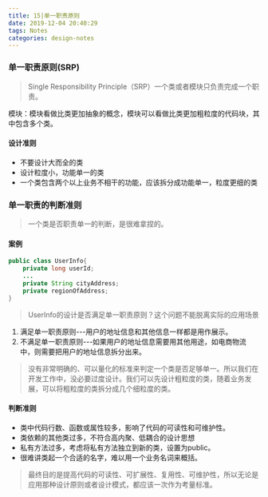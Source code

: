 ```yaml
---
title: 15|单一职责原则
date: 2019-12-04 20:40:29
tags: Notes
categories: design-notes 
---
```


### 单一职责原则(SRP)

> Single Responsibility Principle（SRP）一个类或者模块只负责完成一个职责。

模块：模块看做比类更加抽象的概念，模块可以看做比类更加粗粒度的代码块，其中包含多个类。

#### 设计准则
+ 不要设计大而全的类
+ 设计粒度小，功能单一的类
+ 一个类包含两个以上业务不相干的功能，应该拆分成功能单一，粒度更细的类

### 单一职责的判断准则

> 一个类是否职责单一的判断，是很难拿捏的。

#### 案例
```java
public class UserInfo{
    private long userId;
    ...
    private String cityAddress;
    private regionOfAddress;
}
```
> UserInfo的设计是否满足单一职责原则？这个问题不能脱离实际的应用场景
1. 满足单一职责原则---用户的地址信息和其他信息一样都是用作展示。
2. 不满足单一职责原则---如果用户的地址信息需要用其他用途，如电商物流中，则需要把用户的地址信息拆分出来。

> 没有非常明确的、可以量化的标准来判定一个类是否足够单一。所以我们在开发工作中，没必要过度设计。我们可以先设计粗粒度的类，随着业务发展，可以将粗粒度的类拆分成几个细粒度的类。

#### 判断准则
+ 类中代码行数、函数或属性较多，影响了代码的可读性和可维护性。
+ 类依赖的其他类过多，不符合高内聚、低耦合的设计思想
+ 私有方法过多，考虑将私有方法独立到新的类，设置为public。
+ 很难讲类起一个合适的名字，难以用一个业务名词来概括。


> 最终目的是提高代码的可读性、可扩展性、复用性、可维护性，所以无论是应用那种设计原则或者设计模式，都应该一次作为考量标准。



